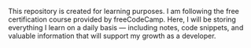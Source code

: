This repository is created for learning purposes.
I am following the free certification course provided by freeCodeCamp.
Here, I will be storing everything I learn on a daily basis — including notes, code snippets, and valuable information that will support my growth as a developer.
